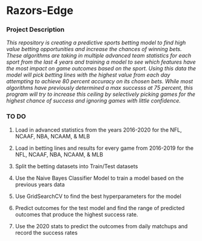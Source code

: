 # Razors-Edge

### Project Description
_This repository is creating a predictive sports betting model to find high value betting opportunities and increase the chances of winning bets. These algorithms are taking in multiple advanced team statistics for each sport from the last 4 years and training a model to see which features have the most impact on game outcomes based on the sport. Using this data the model will pick betting lines with the highest value from each day attempting to achieve 80 percent accuracy on its chosen bets. While most algorithms have previously determined a max successs at 75 percent, this program will try to increase this ceiling by selectively picking games for the highest chance of success and ignoring games with little confidence._
     
### TO DO

  1. Load in advanced statistics from the years 2016-2020 for the NFL, NCAAF, NBA, NCAAM, & MLB
      
  2. Load in betting lines and results for every game from 2016-2019 for the NFL, NCAAF, NBA, NCAAM, & MLB
      
  3. Split the betting datasets into Train/Test datasets
  
  4. Use the Naive Bayes Classifier Model to train a model based on the previous years data
  
  5. Use GridSearchCV to find the best hyperparameters for the model
  
  6. Predict outcomes for the test model and find the range of predicted outcomes that produce the highest success rate.
  
  7. Use the 2020 stats to predict the outcomes from daily matchups and record the success rates
